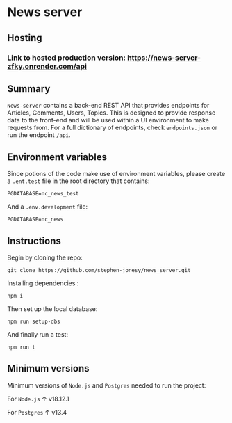 # News server

## Hosting

### Link to hosted production version: https://news-server-zfky.onrender.com/api

## Summary

`News-server` contains a back-end REST API that provides endpoints for Articles, Comments, Users, Topics. This is designed to provide response data to the front-end and will be used within a UI environment to make requests from. For a full dictionary of endpoints, check `endpoints.json` or run the endpoint `/api`.  

## Environment variables

Since potions of the code make use of environment variables, please create a `.ent.test` file in the root directory that contains:

```
PGDATABASE=nc_news_test
```

And a `.env.development` file:

```
PGDATABASE=nc_news
```

## Instructions

Begin by cloning the repo:

```
git clone https://github.com/stephen-jonesy/news_server.git
```

Installing dependencies :

```
npm i
```
 
Then set up the local database:

 ```
npm run setup-dbs
```

And finally run a test:

```
npm run t
```

## Minimum versions

Minimum versions of `Node.js` and `Postgres` needed to run the project:

For `Node.js` &uarr; v18.12.1

For `Postgres` &uarr; v13.4

